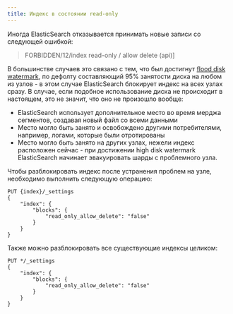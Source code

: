 ```yaml
---
title: Индекс в состоянии read-only
---
```


Иногда ElasticSearch отказывается принимать новые записи со следующей 
ошибкой:

> FORBIDDEN/12/index read-only / allow delete (api)]

В большинстве случаев это связано с тем, что был достигнут [flood disk 
watermark](https://www.elastic.co/guide/en/elasticsearch/reference/current/disk-allocator.html),
по дефолту составляющий 95% занятости диска на любом из узлов - в этом 
случае ElasticSearch блокирует индекс на всех узлах сразу. В случае,
если подобное использование диска не происходит в настоящем, это не 
значит, что оно не произошло вообще:

- ElasticSearch использует дополнительное место во время мерджа 
сегментов, создавая новый файл со всеми данными
- Место могло быть занято и освобождено другими потребителями, например,
логами, которые были отротированы
- Место могло быть занято на других узлах, нежели индекс расположен 
сейчас - при достижении high disk watermark ElasticSearch начинает 
эвакуировать шарды с проблемного узла.

Чтобы разблокировать индекс после устранения проблем на узле, необходимо
выполнить следующую операцию: 

```
PUT {index}/_settings
{
    "index": {
        "blocks": {
            "read_only_allow_delete": "false"
        }
    }
}
```

Также можно разблокировать все существующие индексы целиком:

```
PUT */_settings
{
    "index": {
        "blocks": {
            "read_only_allow_delete": "false"
        }
    }
}
```